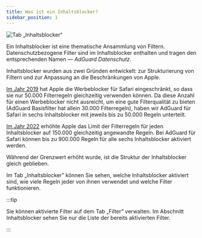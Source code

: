 ```yaml
---
title: Was ist ein Inhaltsblocker?
sidebar_position: 1
---
```


![Tab „Inhaltsblocker“](https://cdn.adtidy.org/public/Adguard/Blog/AG_for_Safari_in-depth_review/Contentblockers.png)

Ein Inhaltsblocker ist eine thematische Ansammlung von Filtern. Datenschutzbezogene Filter sind im Inhaltsblocker enthalten und tragen den entsprechenden Namen — _AdGuard Datenschutz_.

Inhaltsblocker wurden aus zwei Gründen entwickelt: zur Strukturierung von Filtern und zur Anpassung an die Beschränkungen von Apple.

[Im Jahr 2019](https://adguard.com/en/blog/adguard-safari-1-5.html) hat Apple die Werbeblocker für Safari eingeschränkt, so dass sie nur 50.000 Filterregeln gleichzeitig verwenden können. Da diese Anzahl für einen Werbeblocker nicht ausreicht, um eine gute Filterqualität zu bieten (AdGuard Basisfilter hat allein 30.000 Filterregeln), haben wir AdGuard für Safari in sechs Inhaltsblocker mit jeweils bis zu 50.000 Regeln unterteilt.

[Im Jahr 2022](https://adguard.com/de/blog/adguard-for-safari-1-11.html) erhöhte Apple das Limit der Filterregeln für jeden Inhaltsblocker auf 150.000 gleichzeitig angewandte Regeln. Bei AdGuard für Safari können bis zu 900.000 Regeln für alle sechs Inhaltsblocker aktiviert werden.

Während der Grenzwert erhöht wurde, ist die Struktur der Inhaltsblocker gleich geblieben.

Im Tab „Inhaltsblocker” können Sie sehen, welche Inhaltsblocker aktiviert sind, wie viele Regeln jeder von ihnen verwendet und welche Filter funktionieren.

:::tip

Sie können aktivierte Filter auf dem Tab „Filter” verwalten. Im Abschnitt Inhaltsblocker sehen Sie nur die Liste der bereits aktivierten Filter.

:::
